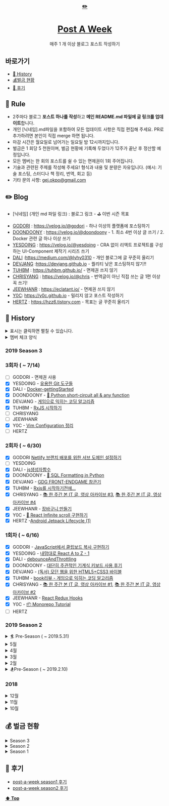 <div align="center">
    <a href="https://editorjs.io/">
      <h3>✏️</h3>
        <h1>Post A Week</h1>
    </a>
  매주 1 개 이상 블로그 포스트 작성하기
</div>
      
## 바로가기
- [📘 History](#-history)
- [💰벌금 현황](#-벌금-현황)
- [🍕 후기 ](#-후기)

## 📌 Rule

- 2주마다 블로그 **포스트 하나를 작성**하고 **메인 README.md 파일에 글 링크를 업데이트**합니다.
- 개인 [닉네임].md파일을 포함하여 모든 업데이트 사항은 직접 편집해 주세요. PR로 추가하려면 본인이 직접 merge 하면 됩니다.
- 마감 시간은 월요일로 넘어가는 일요일 밤 12시까지입니다.
- 벌금은 1 회당 5 천원이며, 벌금 현황에 기록해 두었다가 12주가 끝난 후 정산할 예정입니다.
- 모든 멤버는 한 회의 포스트를 쉴 수 있는 면제권이 1회 주어집니다.
- 기술과 관련된 주제를 작성해 주세요! 형식과 내용 및 분량은 자유입니다. (예시: 기술 포스팅, 스터디나 책 정리, 번역, 회고 등)
- 기타 문의 사항: gej.okpo@gmail.com

## ✏️ Blog
* [닉네임] (개인 md 파일 링크) : 블로그 링크 - ⛳️ 이번 시즌 목표
- [GODORI](https://post-a-week.github.io/blog/GODORI) : https://velog.io/@godori - 하나 이상의 플랫폼에 포스팅하기
- [DOONDOONY](https://post-a-week.github.io/blog/DOONDOONY) : https://velog.io/@doondoony - 1. 최소 4번 이상 글 쓰기 / 2. Docker 관련 글 하나 이상 쓰기
- [YESDOING](https://post-a-week.github.io/blog/YESDOING) : https://velog.io/@yesdoing - CRA 없이 리액트 프로젝트를 구성하는 UI-Component 제작기 시리즈 쓰기
- [DALI](https://post-a-week.github.io/blog/DALI) :https://medium.com/@lyhy0310 - 개인 블로그에 글 꾸준히 올리기
- [DEVJANG](https://post-a-week.github.io/blog/DEVJANG) :https://devjang.github.io - 퀄리티 낮은 포스팅하지 않기!!
- [TUHBM](https://post-a-week.github.io/blog/TUHBM) : https://tuhbm.github.io/ - 면제권 쓰지 않기
- [CHRISYANG](https://post-a-week.github.io/blog/CHRISYANG) : https://velog.io/@chris - 번역글이 아닌 직접 쓰는 글 1편 이상 꼭 쓰기!
- [JEEWHANR](https://github.com/post-a-week/blog/blob/master/JEEWHANR.md) : https://eclatant.io/ - 면제권 쓰지 않기
- [Y0C](https://github.com/post-a-week/blog/blob/master/Y0C.md): https://y0c.github.io - 밀리지 않고 포스트 작성하기
- [HERTZ](https://github.com/post-a-week/blog/blob/master/HERTZ.md) : https://hzz6.tistory.com - 목표는 글 꾸준히 올리기

## 📘 History

<details>
<summary>표시는 클릭하면 펼칠 수 있습니다. </summary>
이렇게요!
</details>

<details>
<summary>멤버 체크 양식</summary>

- [ ] GODORI
- [ ] YESDOING 
- [ ] DALI
- [ ] DOONDOONY
- [ ] DEVJANG
- [ ] TUHBM
- [ ] CHRISYANG
- [ ] JEEWHANR
- [ ] Y0C
- [ ] HERTZ

</details>

### 2019 Season 3

### 3회차 ( ~ 7/14)
- [ ] GODORI - 면제권 사용
- [X] YESDOING - [유용한 Git 도구들](https://velog.io/@yesdoing/유용한-Git-도구들)
- [X] DALI - [Docker-gettingStarted](https://amorfati0310.github.io/learning-note/docker.html#docker-getting-started-01)
- [X] DOONDOONY - [🐍 Python short-circuit all & any function](https://velog.io/@doondoony/python-all-any-builtin-functions)
- [X] DEVJANG - [게임으로 익히는 코딩 알고리즘](https://devjang.github.io/2019/07/12/2019-07-12-coding-algorithm-with-game)
- [X] TUHBM - [RxJS 시작하기](https://tuhbm.github.io/2019/07/14/rxjs2/)
- [ ] CHRISYANG
- [ ] JEEWHANR
- [X] Y0C - [Vim Configuration 정리](https://y0c.github.io/2019/07/14/vim-config-for-js-developer/)
- [ ] HERTZ

### 2회차 ( ~ 6/30)
- [X] GODORI [Netlify 브랜치 배포를 위한 서브 도메인 설정하기](https://velog.io/@godori/netlify-branch-sub-domain)
- [ ] YESDOING 
- [X] DALI - [js생성자함수](https://amorfati0310.github.io/learning-note/newFn.html)
- [X] DOONDOONY - [🐍 SQL Formatting in Python](https://velog.io/@doondoony/python-sql-formatting)
- [X] DEVJANG - [GDG FRONT-ENDGAME 참관기](https://devjang.github.io/2019/06/24/2019-06-24-gdg-front-endgame)
- [X] TUHBM - [Rxjs를 시작하기전에...](https://tuhbm.github.io/2019/06/28/rxjs1/)
- [X] CHRISYANG - [📚 한 주간 본 IT 글, 영상 아카이브 #3](https://velog.io/@chris/-%ED%95%9C-%EC%A3%BC%EA%B0%84-%EB%B3%B8-IT-%EA%B8%80-%EC%98%81%EC%83%81-%EC%95%84%EC%B9%B4%EC%9D%B4%EB%B8%8C-3), [📚 한 주간 본 IT 글, 영상 아카이브 #4](https://velog.io/@chris/-%ED%95%9C-%EC%A3%BC%EA%B0%84-%EB%B3%B8-IT-%EA%B8%80-%EC%98%81%EC%83%81-%EC%95%84%EC%B9%B4%EC%9D%B4%EB%B8%8C-4)
- [X] JEEWHANR - [장바구니 만들기](https://eclatant.io/2019/06/30/2019-06-30-Cart/)
- [X] Y0C - [🚀 React Infinite scroll 구현하기](https://y0c.github.io/2019/06/30/react-infinite-scroll/)
- [X] HERTZ -[Android Jetpack Lifecycle (1)](https://hzz6.tistory.com/25)

### 1회차 ( ~ 6/16)

- [X] GODORI - [JavaScript에서 클립보드 복사 구현하기](https://velog.io/@godori/js-clipboard-copy)
- [X] YESDOING - [내맘대로 React A to Z - 1](https://velog.io/@yesdoing/%EB%82%B4%EB%A7%98%EB%8C%80%EB%A1%9C-%EB%A6%AC%EC%95%A1%ED%8A%B8-A-to-Z-1-9pjwz1o6ai)
- [X] DALI - [debounceAndThrottling](https://amorfati0310.github.io/devLab/dev/debounce.html)
- [X] DOONDOONY - [대단히 주관적인 기계식 키보드 사용 후기](https://velog.io/@doondoony/mechanical-keyboards)
- [X] DEVJANG - [(독서) 모던 웹을 위한 HTML5+CSS3 바이블](https://devjang.github.io/2019/06/09/2019-06-09-modern-web-html5-css3)
- [X] TUHBM - [book리뷰 - 게임으로 익히는 코딩 알고리즘](https://tuhbm.github.io/2019/06/03/gameLearningAlgorithm/)
- [X] CHRISYANG - [📚 한 주간 본 IT 글, 영상 아카이브 #1](https://velog.io/@chris/-%ED%95%9C-%EC%A3%BC%EA%B0%84-%EB%B3%B8-IT-%EA%B8%80-%EC%98%81%EC%83%81-%EC%95%84%EC%B9%B4%EC%9D%B4%EB%B8%8C-1), [📚 한 주간 본 IT 글, 영상 아카이브 #2](https://velog.io/@chris/-%ED%95%9C-%EC%A3%BC%EA%B0%84-%EB%B3%B8-IT-%EA%B8%80-%EC%98%81%EC%83%81-%EC%95%84%EC%B9%B4%EC%9D%B4%EB%B8%8C-2)
- [X] JEEWHANR - [React Redux Hooks](https://eclatant.io/2019/06/16/2019-06-16-ReactReduxHooks/)
- [X] Y0C - [📦 Monorepo Tutorial](https://y0c.github.io/2019/06/14/monorepo-tutorial)
- [ ] HERTZ

### 2019 Season 2

<details>
<summary>🏄 Pre-Season ( ~ 2019.5.31)</summary>

- [x] CHRISYANG - [💻 프론트엔드 면접 질문 - JS #4](https://velog.io/@chris/-%ED%94%84%EB%A1%A0%ED%8A%B8%EC%97%94%EB%93%9C-%EB%A9%B4%EC%A0%91-%EC%A7%88%EB%AC%B8-JS-4)
- [x] CHRISYANG - [▶️ Github Actions에 추가된 schedule 기능으로 Crontab 대체하기](https://velog.io/@chris/-Github-Actions%EC%97%90-%EC%B6%94%EA%B0%80%EB%90%9C-schedule-%EA%B8%B0%EB%8A%A5%EC%9C%BC%EB%A1%9C-Crontab-%EB%8C%80%EC%B2%B4%ED%95%98%EA%B8%B0)
</details>


<details>

<summary> 5월 </summary>

  ### ⛳️ Final
- [X] RAJEPHON - [🐳 도커를 이용해 쉽게 IRC 서버 구축하기](https://blog.rajephon.dev/2019/04/30/setup-irc-server-with-docker/)
- [X] GODORI - [🐙 Quick Start: Docker Compose](https://velog.io/@godori/-Docker-Compose-Quick-Guide)
- [ ] YESDOING - 벌금
- [X] DALI - [장고_DRF_시작하기_01](https://medium.com/@lyhy0310/django-rest-framework-01-9c389c09fef2)
- [X] DOONDOONY - [파일 끝에는 항상 개행을 추가해야 해요](https://velog.io/@doondoony/posix-eol)
- [ ] DEVJANG - 벌금
- [ ] TUHBM
- [X] CHRISYANG - [💻 프론트엔드 면접 질문 - JS #3](https://velog.io/@chris/-%ED%94%84%EB%A1%A0%ED%8A%B8%EC%97%94%EB%93%9C-%EB%A9%B4%EC%A0%91-%EC%A7%88%EB%AC%B8-JS-3)
- [ ] JEEWHANR
- [X] JYHWNG - [Image Loading Optimization](https://jyhwng.github.io/image-optimization)

</details>

<details>
  
<summary> 4월 </summary>
  
  ### 4월 4주
- [X] RAJEPHON - [Erlang - 05. Rebar3 Project Setup](https://blog.rajephon.dev/2019/04/25/erlang-05-rebar3-project-setup/)
- [X] GODORI - [Docker Cheat Sheet](https://velog.io/@godori/-Docker-Cheat-Sheet)
- [X] YESDOING - [How the V8 engine works?](https://velog.io/@yesdoing/How-the-V8-engine-works-lvjv0wxtt8)
- [ ] DALI - 벌금 
- [X] DOONDOONY [🌈 colorls 로 ls 명령을 더 예쁘게 보기](https://velog.io/@doondoony/macos-colorls-installation)
- [X] DEVJANG - [JS30 - 스터디](https://devjang.github.io/2019/04/27/2019-04-27-javascipt30-8)
- [X] TUHBM - [용어정리 - 아키텍처란 무엇인가?](https://tuhbm.github.io/2019/04/24/architecture/)
- [X] CHRISYANG - [💻 프론트엔드 면접 질문 - JS #2](https://velog.io/@chris/-%ED%94%84%EB%A1%A0%ED%8A%B8%EC%97%94%EB%93%9C-%EB%A9%B4%EC%A0%91-%EC%A7%88%EB%AC%B8-JS-2)
- [ ] JEEWHANR
- [ ] JYHWNG

### 4월 3주
- [X] RAJEPHON - [Erlang - 04. Functions](https://blog.rajephon.dev/2019/04/20/erlang-04-functions/)
- [X] GODORI - [🌱 Spring Boot 에러 처리 페이지 만들기](https://velog.io/@godori/spring-boot-error)
- [ ] YESDOING - 벌금
- [ ] DALI - 벌금 
- [X] DOONDOONY - [🐍 Python functools.wraps 를 알아보자](https://velog.io/@doondoony/python-functools-wraps)
- [ ] DEVJANG - 1회 면제 사용
- [X] TUHBM - [book리뷰 - 알고리즘이 욕망하는 것들](https://tuhbm.github.io/2019/04/17/bookAlgorithms/)
- [X] CHRISYANG [💻 프론트엔드 면접 질문 - JS #1](https://velog.io/@chris/-%ED%94%84%EB%A1%A0%ED%8A%B8%EC%97%94%EB%93%9C-%EB%A9%B4%EC%A0%91-%EC%A7%88%EB%AC%B8-JS-1)
- [ ] JEEWHANR
- [ ] JYHWNG

### 4월 2주
- [X] RAJEPHON - [Erlang - 03. Lists](https://blog.rajephon.dev/2019/04/14/erlang-03-lists/)
- [X] GODORI - [Women Tech Makers 2019 후기 - 스태프는 처음이라](https://velog.io/@godori/wtm-2019)
- [X] YESDOING - [Node.js 에서 웹 크롤링하기](https://velog.io/@yesdoing/Node.js-에서-웹-크롤링하기-wtjugync1m)
- [X] DALI [es6-for-of](https://medium.com/@lyhy0310/js-keyword-02-for-of-iterator-iterable-8d59c367bb3e)
- [X] DOONDOONY - [Python 복합 할당 연산자](https://velog.io/@doondoony/python-augmented-assignment-statements)
- [X] DEVJANG - [JS30 - 스터디](https://devjang.github.io/2019/04/14/2019-04-14-javascipt30-7)
- [X] TUHBM - [개발자도구 - Audits편](https://tuhbm.github.io/2019/04/10/devTools-audits/)
- [X] CHRISYANG [💻 프론트엔드 면접 질문 - CSS #3](https://velog.io/@chris/-프론트엔드-면접-질문-CSS-3-q8juigpxkt)
- [ ] JEEWHANR
- [ ] JYHWNG

### 4월 1주
- [X] RAJEPHON - [개비스콘 짤 생성기 포스트모템](https://blog.rajephon.dev/2019/04/04/gaviscon-meme-generator-postmortem/)
- [ ] GODORI - 벌금
- [ ] YESDOING - 벌금
- [ ] DALI 벌금
- [X] DOONDOONY - [자바스크립트의 IIFE](https://velog.io/@doondoony/javascript-iife)
- [X] DEVJANG - [JS30 - 스터디](https://devjang.github.io/2019/04/07/2019-04-07-javascipt30-6)
- [X] TUHBM - [개발자도구 - Performance편](https://tuhbm.github.io/2019/04/02/devTools-performance/)
- [X] CHRISYANG [💻 프론트엔드 면접 질문 - CSS #2](https://velog.io/@chris/-%ED%94%84%EB%A1%A0%ED%8A%B8%EC%97%94%EB%93%9C-%EB%A9%B4%EC%A0%91-%EC%A7%88%EB%AC%B8-CSS-2)
- [X] JEEWHANR - [카카오와 네이버를 통한 소셜 로그인](https://eclatant.io/2019/04/08/2019-04-08-KakaoAndNaver/)
- [ ] JYHWNG

</details>

<details>
<summary> 3월 </summary>
  
#### 3월 5주
- [X] RAJEPHON - [Erlang - 02. Pattern Matching](https://blog.rajephon.dev/2019/03/27/erlang-02-pattern-matching/)
- [X] GODORI - [Factory Method Pattern in JS](https://velog.io/@godori/factory-method-pattern)
- [X] YESDOING - [(번역)Usage with TypeScript](https://yesdoing.github.io/posting/2019/03/31/usage_with_typescript.html)
- [ ] DALI - 벌금 
- [X] DOONDOONY [👀 IntersectionObserver API](https://velog.io/@doondoony/IntersectionObserver)
- [X] DEVJANG - [JS30 - 스터디](https://devjang.github.io/2019/03/31/2019-03-31-javascipt30-5)
- [ ] TUHBM - 벌금
- [X] CHRISYANG [💻 프론트엔드 면접 질문 - CSS #1](https://velog.io/@chris/-%ED%94%84%EB%A1%A0%ED%8A%B8%EC%97%94%EB%93%9C-%EB%A9%B4%EC%A0%91-%EC%A7%88%EB%AC%B8-CSS)
- [ ] JEEWHANR
- [ ] JYHWNG

#### 3월 4주
- [X] RAJEPHON - [Erlang - 01. Data Types](https://blog.rajephon.dev/2019/03/24/erlang-01-data-types/)
- [ ] GODORI - 벌금
- [ ] YESDOING - 벌금
- [X] DALI - [VuePress이용_StaticSite만들기](https://medium.com/@lyhy0310/vuepress-01-static-cite-%EB%A7%8C%EB%93%A4%EA%B8%B0-7929d6b8b593)
- [X] DOONDOONY - [JavaScript Proxy](https://velog.io/@doondoony/JavaScript-Proxy-101)
- [X] DEVJANG - [JS30 - 스터디](https://devjang.github.io/2019/03/24/2019-03-24-javascipt30-4)
- [ ] TUHBM - [Axios를 사용하여 HTTP요청하기](https://tuhbm.github.io/2019/03/21/axios/)
- [X] CHRISYANG - [💻 프론트엔드 면접 질문 - HTML](https://velog.io/@chris/%ED%94%84%EB%A1%A0%ED%8A%B8%EC%97%94%EB%93%9C-%EB%A9%B4%EC%A0%91-%EC%A7%88%EB%AC%B8-HTML-p1jtn656rb)
- [ ] JEEWHANR - 벌금
- [X] JYHWNG - [React + Next.js + TypeScript + Netlify = ❤️](https://jyhwng.github.io/react-typescript-nextjs/)

#### 3월 3주
- [X] RAJEPHON - [Erlang - 00. Hello World](https://blog.rajephon.dev/2019/03/13/erlang-00-hello-world/)
- [X] GODORI - [Today I Lerned (march)](https://velog.io/@godori/TIL-March)
- [ ] YESDOING - 벌금
- [ ] DALI - 벌금
- [X] DOONDOONY - [Python GIL](https://velog.io/@doondoony/Python-GIL)
- [X] DEVJANG - [JS30 - 스터디](https://devjang.github.io/2019/03/17/2019-03-17-javascipt30-3)
- [X] TUHBM - [SEO(Search Engine Optimization) 검색 엔진 최적화 3편](https://tuhbm.github.io/2019/03/12/seo3/)
- [ ] CHRISYANG - 벌금
- [ ] JEEWHANR - 벌금
- [ ] JYHWNG - 벌금

#### 3월 2주
- [X] RAJEPHON - [얼랭 학습기 (20190303~20190309)](https://blog.rajephon.dev/2019/03/09/erlang-learned-20190303-20190309/)
- [ ] GODORI - 면제권 사용
- [X] YESDOING - [JavaScript Collections](https://velog.io/@yesdoing/JavaScript-Collections)
- [ ] DALI - 벌금 
- [X] DOONDOONY - [How Python works?](https://velog.io/@doondoony/How-Python-works)
- [X] DEVJANG - [JS30 - 스터디](https://devjang.github.io/2019/03/10/2019-03-10-javascipt30-2)
- [X] TUHBM - [SEO(Search Engine Optimization) 검색 엔진 최적화 2편](https://tuhbm.github.io/2019/03/04/seo2/)
- [ ] CHRISYANG - 벌금
- [ ] JEEWHANR - 벌금
- [X] JYHWNG - [Let's use input to the fullest](https://jyhwng.github.io/blog/html5-input)

#### 3월 1주
- [X] RAJEPHON - [깃허브 페이지에 커스텀 도메인 연결하기 🛰](https://blog.rajephon.dev/2019/03/01/github-custom-domain-with-cloudflare/)
- [X] GODORI - [velog 배너 생성기를 만들어 봅시다](https://velog.io/@godori/banner-maker)
- [X] YESDOING - 벌금 
- [X] DALI - [WIL 0225~0303](https://medium.com/@lyhy0310/wil-0225-03-03-4c30aadd437e)
- [X] DOONDOONY - [IP(Internet Protocol) 란 무엇인가](https://velog.io/@doondoony/ip101)
- [X] DEVJANG - [JS30 - 스터디](https://devjang.github.io/2019/03/03/2019-03-03-javascipt30-1)
- [X] TUHBM - [Typescript - 접근제한자](https://tuhbm.github.io/2019/02/27/accessModifier/)
- [X] CHRISYANG - 벌금
- [ ] JEEWHANR - 벌금
- [ ] JYHWNG - 벌금
</details>

<details>
<summary> 2월 </summary>
  
#### 2월 4주
- [ ] RAJEPHON - 1회 면제 사용
- [X] GODORI - [Today I Learned (feat.Notion 템플릿)](https://velog.io/@godori/Today-I-Learned-feat.Notion-%ED%85%9C%ED%94%8C%EB%A6%BF-p7jsiy5i7x)
- [X] YESDOING - [TypeScript with React + Redux 사용하기](https://velog.io/@yesdoing/TypeScript-with-React-Redux-사용하기-k5jsis62ah)
- [ ] DALI - 1회 면제 사용
- [ ] DOONDOONY - 벌-금
- [X] DEVJANG - [(독서) 모던 자바스크립트](https://devjang.github.io/2019/02/22/2019-02-22-understanding-ecmascript-6)
- [X] TUHBM - [(번역) - 자바스크립트 코드 30초 시리즈<Utiltity> 1편](https://tuhbm.github.io/2019/02/22/javascript30secUtiltity/)
- [X] CHRISYANG - [웹 개발자 포트폴리오를 위한 10가지 팁](https://velog.io/@chris/%EC%9B%B9-%EA%B0%9C%EB%B0%9C%EC%9E%90-%ED%8F%AC%ED%8A%B8%ED%8F%B4%EB%A6%AC%EC%98%A4%EB%A5%BC-%EC%9C%84%ED%95%9C-10%EA%B0%80%EC%A7%80-%ED%8C%81)
- [X] JEEWHANR - [루비 인터뷰 질문](https://eclatant.io/2019/02/23/2019-02-23-Ruby/)
- [ ] JYHWNG - 1회 면제 

#### 2 월 3 주
- [x] RAJEPHON - [Akka 공부하기 - 01.4 Child Actors, Actor Hierarchies, and Supervision](https://blog.rajephon.dev/2019/02/17/akka-04/)
- [x] GODORI - [DOM이란 무엇인가?](https://velog.io/@godori/DOM%EC%9D%B4%EB%9E%80-%EB%AC%B4%EC%97%87%EC%9D%B8%EA%B0%80)
- [x] YESDOING [(번역) 9 Tricks for Kickass JavaScript Developers in 2019](https://velog.io/@yesdoing/번역-9-Tricks-for-Kickass-JavaScript-Developers-in-2019)
- [x] DALI [서평-함께자라기](https://medium.com/@lyhy0310/%ED%95%A8%EA%BB%98-%EC%9E%90%EB%9D%BC%EA%B8%B0-52da8d3da56d)
- [ ] DOONDOONY - 1회 면제
- [x] DEVJANG - [(독서) 자바스크립트를 깨우치다](https://devjang.github.io/2019/02/15/2019-02-15-enlightenment-js)
- [X] TUHBM - [(번역) - 자바스크립트 코드 30초 시리즈<Date> 1편](https://tuhbm.github.io/2019/02/17/javascript30secDate/),[(번역) - 자바스크립트 코드 30초 시리즈<Array> 1편](https://tuhbm.github.io/2019/02/10/javascript30secArray1/) 
- [x] CHRISYANG - [⚡️ Google Chrome Labs의 Quicklink로 웹페이지 UX 향상시키기](https://velog.io/@chris/-Google-Chrome-Labs%EC%9D%98-Quicklink%EB%A1%9C-%EC%9B%B9%ED%8E%98%EC%9D%B4%EC%A7%80-UX-%ED%96%A5%EC%83%81%EC%8B%9C%ED%82%A4%EA%B8%B0)
- [x] JEEWHANR - [코딩 인터뷰 완전 분석](https://eclatant.io/2019/02/16/2019-02-16-CtCI/)
- [x] JYHWNG - [Optimizing Performance with Cache Control](https://jyhwng.github.io/blog/performance-optimization-with-cache-control)
  </details>

<details>
<summary> 🏂Pre-Season ( ~ 2019.2.10) </summary>

- [x] CHRISYANG - [GraphQL 한글 문서 - 12. 모범 사례: 캐싱](https://medium.com/@ysm0622/graphql-%ED%95%9C%EA%B8%80-%EB%AC%B8%EC%84%9C-12-%EB%AA%A8%EB%B2%94-%EC%82%AC%EB%A1%80-%EC%BA%90%EC%8B%B1-d3ea75aa4018)
- [x] CHRISYANG - [GraphQL 한글 문서 - 11. 모범 사례: 페이지네이션](https://medium.com/@ysm0622/graphql-%ED%95%9C%EA%B8%80-%EB%AC%B8%EC%84%9C-11-%EB%AA%A8%EB%B2%94-%EC%82%AC%EB%A1%80-%ED%8E%98%EC%9D%B4%EC%A7%80%EB%84%A4%EC%9D%B4%EC%85%98-71fc51aa0f7b)
- [x] CHRISYANG - [GraphQL 한글 문서 - 10. 모범 사례: 인증](https://medium.com/@ysm0622/graphql-%ED%95%9C%EA%B8%80-%EB%AC%B8%EC%84%9C-10-%EB%AA%A8%EB%B2%94-%EC%82%AC%EB%A1%80-%EC%9D%B8%EC%A6%9D-d71d1e356da3)
- [x] CHRISYANG - [GraphQL 한글 문서 — 9. 모범 사례: HTTP를 통한 서빙](https://medium.com/@ysm0622/graphql-%ED%95%9C%EA%B8%80-%EB%AC%B8%EC%84%9C-9-%EB%AA%A8%EB%B2%94-%EC%82%AC%EB%A1%80-http%EB%A5%BC-%ED%86%B5%ED%95%9C-%EC%84%9C%EB%B9%99-4735d9c8a68b)
- [x] CHRISYANG - [(번역) 2018년, 내가 모르는 기술들](https://velog.io/@chris/%EB%B2%88%EC%97%AD-2018%EB%85%84-%EB%82%B4%EA%B0%80-%EB%AA%A8%EB%A5%B4%EB%8A%94-%EA%B8%B0%EC%88%A0%EB%93%A4-rnjr3h8mgj)
- [x] CHRISYANG - [GraphQL 한글 문서 - 8. 모범 사례: 그래프로 생각하기](https://medium.com/@ysm0622/graphql-%ED%95%9C%EA%B8%80-%EB%AC%B8%EC%84%9C-8-%EB%AA%A8%EB%B2%94-%EC%82%AC%EB%A1%80-%EA%B7%B8%EB%9E%98%ED%94%84%EB%A1%9C-%EC%83%9D%EA%B0%81%ED%95%98%EA%B8%B0-d8cfacd9567f)
- [x] CHRISYANG - [GraphQL 한글 문서 - 7. 모범 사례: 소개](https://medium.com/@ysm0622/graphql-%ED%95%9C%EA%B8%80-%EB%AC%B8%EC%84%9C-7-%EB%AA%A8%EB%B2%94-%EC%82%AC%EB%A1%80-%EC%86%8C%EA%B0%9C-7d318f0cd196)
- [x] CHRISYANG - [2018 회고](https://medium.com/@ysm0622/2018-%ED%9A%8C%EA%B3%A0-a8518944eda8)
- [x] CHRISYANG - [GraphQL 한글 문서 - 6. 스키마 확인](https://medium.com/@ysm0622/graphql-%ED%95%9C%EA%B8%80-%EB%AC%B8%EC%84%9C-6-%EC%8A%A4%ED%82%A4%EB%A7%88-%ED%99%95%EC%9D%B8-91b4684ffd3d)

</details>

### 2018

<details>
<summary> 12월 </summary>

#### 12 월 2 주
- [x] RAJEPHON ([Akka 공부하기 - 01.3 Props와 and IActorRef](https://blog.rajephon.dev/2018/12/14/akka-03/))
- [x] GODORI ([JavaScript 엔진 톺아보기(2)](https://velog.io/@godori/JavaScript-%EC%97%94%EC%A7%84-%ED%86%BA%EC%95%84%EB%B3%B4%EA%B8%B0-2-pujpqum2ji))
- [ ] YESDOING - 벌금
- [x] DALI - [리액트_개발환경_갖추기.1](https://medium.com/@lyhy0310/react-dev-setting-v-1-fc0f7882ecd4)
- [x] DOONDOONY ([🚀 Pipenv 로 파이썬 가상환경 설정](https://velog.io/@doondoony/pipenv-101))
- [ ] DEVJANG - 벌금
- [ ] TUHBM - 벌금
- [x] CHRISYANG [GraphQL 한글 문서 — 5. 실행](https://medium.com/@ysm0622/graphql-%ED%95%9C%EA%B8%80-%EB%AC%B8%EC%84%9C-5-%EC%8B%A4%ED%96%89-81891be0770d)
- [x] JEEWHANR [Async](https://eclatant.io/2018/12/10/2018-12-10-Async/)

#### 12 월 1 주
- [x] RAJEPHON ([Akka 공부하기 - 01.2 메세지 정의 및 핸들링](https://blog.rajephon.dev/2018/12/08/akka-02/))
- [x] GODORI ([Unity 쉐이더 튜토리얼](https://velog.io/@godori/2018-12-09-2312-%EC%9E%91%EC%84%B1%EB%90%A8-zvjph00nd7))
- [x] YESDOING ([Hello Coding 그림으로 개념을 이해하는 알고리즘 - 1장 요약](https://velog.io/@yesdoing/Hello-Coding-%EA%B7%B8%EB%A6%BC%EC%9C%BC%EB%A1%9C-%EA%B0%9C%EB%85%90%EC%9D%84-%EC%9D%B4%ED%95%B4%ED%95%98%EB%8A%94-%EC%95%8C%EA%B3%A0%EB%A6%AC%EC%A6%98-1%EC%9E%A5-%EC%9A%94%EC%95%BD))
- [x] DALI [WebComponents1.1](https://medium.com/@lyhy0310/web-components-01-78d769063ada)
- [ ] DOONDOONY - 벌금
- [ ] DEVJANG - 벌금
- [x] TUHBM [번역 - OOCSS, BEM, SMACSS를 사용하여 CSS 구조를 효과적으로 구성하는 방법](https://tuhbm.github.io/2018/12/09/cssArchitecture/)
- [x] CHRISYANG [GraphQL 한글 문서 — 4. 검증](https://medium.com/@ysm0622/graphql-%ED%95%9C%EA%B8%80-%EB%AC%B8%EC%84%9C-4-%EA%B2%80%EC%A6%9D-eaee6ae75f72)
- [x] JEEWHANR [Cookie || Web Storage](https://eclatant.io/2018/12/09/2018-12-09-Cookie-Web-Storage/)

</details>

<details>
<summary> 11월 </summary>

#### 11 월 5 주
- [x] RAJEPHON ([Akka 공부하기 - 01.액터(Actors)와 액터시스템(ActorSystem)](https://blog.rajephon.dev/2018/12/02/akka-01/))
- [x] GODORI ([Fixing Vulnerability in My Package](https://velog.io/@godori/Today-I-Learned-2-kdjp6i252z))
- [x] YESDOING ([TypeScript Basic Summary](https://velog.io/@yesdoing/TypeScript-Basic-Summary))
- [x] DALI [함수형_프로그래밍_1.1](https://medium.com/@lyhy0310/%ED%95%A8%EC%88%98%ED%98%95-%ED%94%84%EB%A1%9C%EA%B7%B8%EB%9E%98%EB%B0%8D-01-01-b078d858eac5)
- [x] DOONDOONY [📦 JavaScript Module System](https://velog.io/@doondoony/JavaScript-Module-System)
- [x] DEVJANG [(번역) 멋진 ES6 - var, let 그리고 const를 깊이 살펴보다](https://devjang.github.io/2018/11/25/2018-11-25-var-let-and-const)
- [x] TUHBM [번역 - 자바스크립트 분해(destructuring)](https://tuhbm.github.io/2018/12/01/javascriptDestructuring/)
- [x] CHRISYANG [GraphQL 한글 문서 — 3. 스키마 & 타입](https://medium.com/@ysm0622/graphql-%ED%95%9C%EA%B8%80-%EB%AC%B8%EC%84%9C-3-%EC%8A%A4%ED%82%A4%EB%A7%88-%ED%83%80%EC%9E%85-28b2da42eec0)
- [x] JEEWHANR [이번 주에 접했던 것들 #3 : 18-12-02](https://eclatant.io/2018/12/02/2018-12-02-WeeklyHistory/)


#### 11 월 4 주
- [x] RAJEPHON ([Akka 공부하기 - 00.액터 모델이란?](https://blog.rajephon.dev/2018/11/25/akka-00/))
- [x] GODORI ([JavaScript 엔진 톺아보기(1)](https://velog.io/@godori/JavaScript-%EC%97%94%EC%A7%84-%ED%86%BA%EC%95%84%EB%B3%B4%EA%B8%B0-mdjowmjlcb))
- [x] YESDOING ([JSONP란?](https://velog.io/@yesdoing/JSONP%EB%9E%80-jujowt4jy7))
- [x] DALI  ([This_JS개념정리](https://medium.com/@lyhy0310/js-%EA%B0%9C%EB%85%90-%EC%A0%95%EB%A6%AC%ED%95%98%EA%B8%B0-01-this-%ED%8E%B8-9b05663a5aff))
- [x] DOONDOONY ([🍺 오픈소스에 커밋 with homebrew-cask](https://velog.io/@doondoony/how-to-commit-to-an-open-source-project-with-homebrew-cask))
- [ ] DEVJANG - 벌금
- [x] TUHBM ([번역 - 비동기 자바스크립트의 간단한 참고서 3편](https://tuhbm.github.io/2018/11/24/async03/))
- [x] CHRISYANG ([GraphQL 한글 문서 — 1. GraphQL 소개](https://medium.com/@ysm0622/graphql-%ED%95%9C%EA%B8%80-%EB%AC%B8%EC%84%9C-1-graphql-%EC%86%8C%EA%B0%9C-5f4f38c267b1)) ([GraphQL 한글 문서 — 2. 쿼리 & 뮤테이션](https://medium.com/@ysm0622/graphql-%ED%95%9C%EA%B8%80-%EB%AC%B8%EC%84%9C-2-%EC%BF%BC%EB%A6%AC-%EB%AE%A4%ED%85%8C%EC%9D%B4%EC%85%98-e152f29902e7))
- [x] JEEWHANR ([이번 주에 접했던 것들 #2 : 18-11-25](https://eclatant.io/2018/11/25/2018-11-25-WeeklyHistory/))

#### 11 월 3 주
- [ ] RAJEPHON - 벌금
- [x] GODORI ([Notion 1년간의 사용기](https://velog.io/@godori/Notion-1%EB%85%84%EA%B0%84%EC%9D%98-%EC%82%AC%EC%9A%A9%EA%B8%B0-x7jon062yu))
- [x] YESDOING ([My Weekly Keywords #1](https://velog.io/@yesdoing/My-Weekly-Keywords-1))
- [ ] DALI - 벌금
- [x] DOONDOONY ([👨‍💻 [후기] 원티드와 함께하는 개발자 커리어 터치](https://velog.io/@doondoony/%ED%9B%84%EA%B8%B0-%EC%9B%90%ED%8B%B0%EB%93%9C%EC%99%80-%ED%95%A8%EA%BB%98%ED%95%98%EB%8A%94-%EA%B0%9C%EB%B0%9C%EC%9E%90-%EC%BB%A4%EB%A6%AC%EC%96%B4-%ED%84%B0%EC%B9%98))
- [ ] DEVJANG - 벌금
- [x] TUHBM ([번역 - 비동기 자바스크립트의 간단한 참고서 2편](https://tuhbm.github.io/2018/11/14/async02/))
- [ ] CHRISYANG - 벌금
- [x] JEEWHANR ([이번 주에 접했던 것들 #1 : 18-11-18](https://eclatant.io/2018/11/18/2018-11-18-WeeklyHistory/))

#### 11 월 2 주
- [x] RAJEPHON ([OpenWrt 패키지 빌드 환경 세팅하기](https://blog.rajephon.dev/2018/11/09/build-openwrt-00/))
- [ ] GODORI - 벌금
- [x] YESDOING ([JavaScript Testing Tool - Jest](https://velog.io/@yesdoing/JavaScript-Testing-Tool-Jest-opjocpva77))
- [ ] DALI - 벌금
- [ ] DOONDOONY - 1회 면제 사용
- [x] DEVJANG ([신입 프론트엔드 개발자들의 구직을 위한 소소한 팁](https://devjang.github.io/2018/11/11/2018-11-11-new-fed-begginer-tip))
- [x] TUHBM ([번역 - 비동기 자바스크립트의 간단한 참고서 1편](https://tuhbm.github.io/2018/11/05/async01/))
- [x] CHRISYANG ([💻 유용한 생산성 툴 몇가지 소개](https://medium.com/@ysm0622/%EC%9C%A0%EC%9A%A9%ED%95%9C-%EC%83%9D%EC%82%B0%EC%84%B1-%ED%88%B4-%EB%AA%87%EA%B0%80%EC%A7%80-%EC%86%8C%EA%B0%9C-a5cda7f18c8b))
- [x] JEEWHANR ([이번 주에 접했던 것들 #0 : 18-11-11](https://eclatant.io/2018/11/11/2018-11-11-WeeklyHistory/))

#### 11 월 1 주

- [ ] RAJEPHON - 1회 면제 사용
- [ ] GODORI - 1회 면제 사용
- [x] YESDOING ([Iterator & Generator](https://velog.io/@yesdoing/Iterator-Generator))
- [x] DALI ([ES6_Symbol](https://medium.com/@lyhy0310/js-keywords-01-symbol-d4de06823491))
- [x] DOONDOONY ([💻 OH-MY-MACBOOK - 1](https://velog.io/@doondoony/-OH-MY-MACBOOK))

</details>

<details>
<summary> 10월 </summary>

#### 10 월 4 주

- [x] RAJEPHON ([Unity - 선 샤프트(Sun shafts) / 볼류메트릭 라이팅(Volumetric Lighting) 효과 이용하기](https://blog.rajephon.dev/2018/10/28/unity-using-sun-shafts/))
- [x] GODORI ([Today I Learned #1](https://velog.io/@godori/2018-10-28-1910-%EC%9E%91%EC%84%B1%EB%90%A8-4vjnspso2e))
- [x] YESDOING ([꼬리 물기 최적화(Tail Call Optimization)란?](https://velog.io/@yesdoing/%EA%BC%AC%EB%A6%AC-%EB%AC%BC%EA%B8%B0-%EC%B5%9C%EC%A0%81%ED%99%94Tail-Call-Optimization%EB%9E%80-2yjnslo7sr))
- [x] DALI ([VueSoundCloud - 03](https://medium.com/@lyhy0310/soundcloud-copy%ED%95%98%EB%A9%B0-vue-%EC%9D%B5%ED%9E%88%EA%B8%B0-03-b06636b5c3a4))
- [x] DOONDOONY ([📦 JavaScript Object](https://velog.io/@doondoony/JavaScript-Object))

#### 10 월 3 주

- [x] RAJEPHON ([Amazon Linux AMI에서 midi를 mp3, ogg로 변환하기](https://blog.rajephon.dev/2018/10/19/convert-midi-to-mp3-ogg-on-aws-linux/))
- [x] GODORI ([JavaScript 프로그램 성능 향상](https://velog.io/@godori/JavaScript-%ED%94%84%EB%A1%9C%EA%B7%B8%EB%9E%A8-%EC%84%B1%EB%8A%A5-%ED%96%A5%EC%83%81))
- [x] YESDOING ([BEM( Block, Element, Modifier) Quick start](https://velog.io/@yesdoing/BEM-Block-Element-Modifier-Quick-start))
- [x] DOONDOONY ([🌍HTTP/2와 Webpack](https://velog.io/@doondoony/HTTP2-and-Webpack))
- [x] DALI ([VueSoundCloud - 02](https://medium.com/@lyhy0310/soundcloud-copy%ED%95%98%EB%A9%B0-vue-%EC%9D%B5%ED%9E%88%EA%B8%B0-02-90635c8805e1))

#### 10 월 2 주

- [x] YESDOING ([이벤트 위임(Event Delegation)의 구현](https://velog.io/@yesdoing/%EC%9D%B4%EB%B2%A4%ED%8A%B8-%EC%9C%84%EC%9E%84Event-Delegation%EC%9D%98-%EA%B5%AC%ED%98%84))
- [x] RAJEPHON ([프로그래머스 문제풀이 고득점 Kit 해시 - 베스트앨범](https://blog.rajephon.dev/2018/10/14/programmers-solution-hash-best-album/))
- [x] DOONDOONY ([Python Decorator💅 - 1](https://velog.io/@doondoony/Python-Decorator-101))
- [x] GODORI ([프라미스(Promise)](https://velog.io/@godori/%ED%94%84%EB%9D%BC%EB%AF%B8%EC%8A%A4Promise-erjn8zr7nk))
- [x] DALI ([VueSoundCloud - 01](https://medium.com/@lyhy0310/vue-soundcloud-copy%ED%95%98%EB%A9%B0-vue-%EC%9D%B5%ED%9E%88%EA%B8%B0-01-2cb790513e56))

#### 10 월 1 주 (선 참여)

- [x] GODORI ([ES6(2015) 주요 내용 정리](https://velog.io/@godori/ES6-%EC%A0%95%EB%A6%AC-vpjmrh6hhe))
- [x] RAJEPHON ([아마존 SES 세팅부터 Node.js 활용 메일 전송까지](https://blog.rajephon.dev/2018/10/06/Amazon-SES-Setup-00/))
- [x] DOONDOONY ([[Serverless Framework] serverless.yml 설정 정보 숨기기](https://velog.io/@doondoony/Serverless-Framework-serverless.yml-%EC%84%A4%EC%A0%95-%EC%A0%95%EB%B3%B4-%EC%88%A8%EA%B8%B0%EA%B8%B0-2hjmsx7nal))

</details>

## 💰 벌금 현황

<details>
<summary> Season 3 </summary>

</details>

<details>
<summary> Season 2 </summary>

- RAJEPHON 0회
- DEVJANG 1회
- TUHBM 1회
- GODORI 2회
- DOONDOONY 1회
- JEEWHANR 8회
- YESDOING 6회
- DALI 6회
- CHRISYANG 2회
- JYHWNG 7회

⇒ 총 34회

</details>

<details>
<summary> Season 1 </summary>

- GODORI 1회
- DALI 2회
- CHRISYANG 1회
- RAJEPHON 1회
- DEVJANG 4회
- DOONDOONY 1회
- YESDOING 1회
- TUHBM 1회

⇒ 총 12회

</details>

## 🍕 후기
- [post-a-week season1 후기](https://slides.com/godori/post-a-week)
- [post-a-week season2 후기](https://slides.com/godori/post-a-week-season-2)

**[⬆ Top](#바로가기)**
